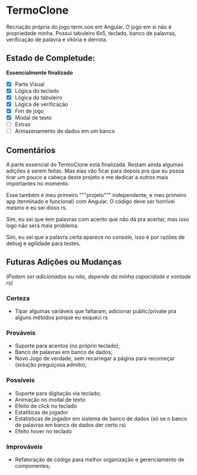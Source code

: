 # TermoClone
Recriação própria do jogo term.ooo em Angular. O jogo em si não é propriedade minha.
Possui tabuleiro 6x5, teclado, banco de palavras, verificação de palavra e vitória e derrota.

## Estado de Completude:
**Essencialmente finalizado**
- [x] Parte Visual
- [x] Lógica do teclado
- [x] Lógica do tabuleiro
- [x] Lógica de verificação
- [x] Fim de jogo
- [x] Modal de texto
- [ ] Extras
- [ ] Armazenamento de dados em um banco

## Comentários
A parte essencial do TermoClone está finalizada. Restam ainda algumas adições a serem feitas. Mas elas vão ficar para depois pra que eu possa tirar um pouco a cabeça deste projeto e me dedicar a outros mais importantes no momento.

Esse também é meu primeiro """projeto""" independente, e meu primeiro app (terminado e funcional) com Angular. O código deve ser horrível mesmo e eu sei disso rs.

Sim, eu sei que tem palavras com acento que não dá pra acertar, mas isso logo não será mais problema.

Sim, eu sei que a palavra certa aparece no console, isso é por razões de debug e agilidade para testes.

## Futuras Adições ou Mudanças
*(Podem ser adicionadas ou não, depende da minha capacidade e vontade rs)*
### Certeza
- Tipar algumas variáveis que faltaram, adicionar public/private pra alguns métodos porque eu esqueci rs

### Prováveis
- Suporte para acentos (no próprio teclado);
- Banco de palavras em banco de dados;
- Novo Jogo de verdade, sem recarregar a página para recomeçar (solução preguiçosa admito);

### Possíveis
- Suporte para digitação via teclado;
- Animação no modal de texto
- Efeito de click no teclado
- Estatíticas de jogador
- Estatísticas de jogador em sistema de banco de dados (só se o banco de palavras em banco de dados der certo rs)
- Efeito hover no teclado

### Improváveis
- Refatoração de código para melhor organização e gerenciamento de componentes;
